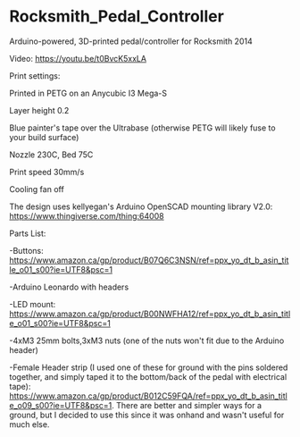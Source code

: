 # Rocksmith_Pedal_Controller
Arduino-powered, 3D-printed pedal/controller for Rocksmith 2014

Video: https://youtu.be/t0BvcK5xxLA

Print settings:

Printed in PETG on an Anycubic I3 Mega-S 

Layer height 0.2

Blue painter's tape over the Ultrabase (otherwise PETG will likely fuse to your build surface)

Nozzle 230C, Bed 75C

Print speed 30mm/s

Cooling fan off

The design uses kellyegan's Arduino OpenSCAD mounting library V2.0: https://www.thingiverse.com/thing:64008

Parts List:

-Buttons: https://www.amazon.ca/gp/product/B07Q6C3NSN/ref=ppx_yo_dt_b_asin_title_o01_s00?ie=UTF8&psc=1

-Arduino Leonardo with headers

-LED mount: https://www.amazon.ca/gp/product/B00NWFHA12/ref=ppx_yo_dt_b_asin_title_o01_s00?ie=UTF8&psc=1

-4xM3 25mm bolts,3xM3 nuts (one of the nuts won't fit due to the Arduino header)

-Female Header strip (I used one of these for ground with the pins soldered together, and simply taped it to the bottom/back of the pedal with electrical tape): https://www.amazon.ca/gp/product/B012C59FQA/ref=ppx_yo_dt_b_asin_title_o09_s00?ie=UTF8&psc=1. There are better and simpler ways for a ground, but I decided to use this since it was onhand and wasn't useful for much else.

